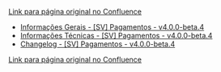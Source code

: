 [Link para página original no Confluence](https://openfinancebrasil.atlassian.net/wiki/spaces/OF/pages/239337473)

- [Informações Gerais - \[SV\] Pagamentos - v4.0.0-beta.4](../../../../../../../../OF/Open%20Finance%20Brasil/Especifica%c3%a7%c3%b5es%20de%20APIs/Servi%c3%a7os%20-%20SV/[SV]%20Inicia%c3%a7%c3%a3o%20de%20Pagamentos/[SV]%20API%20-%20Pagamentos/Hist%c3%b3rico%20de%20Especifica%c3%a7%c3%b5es%20-%20Pagamentos/v4.0.0-beta.4%20%e2%80%93%20[SV]%20Pagamentos/Informa%c3%a7%c3%b5es%20Gerais%20-%20[SV]%20Pagamentos%20-%20v4.0.0-beta.4/index)
- [Informações Técnicas - \[SV\] Pagamentos - v4.0.0-beta.4](../../../../../../../../OF/Open%20Finance%20Brasil/Especifica%c3%a7%c3%b5es%20de%20APIs/Servi%c3%a7os%20-%20SV/[SV]%20Inicia%c3%a7%c3%a3o%20de%20Pagamentos/[SV]%20API%20-%20Pagamentos/Hist%c3%b3rico%20de%20Especifica%c3%a7%c3%b5es%20-%20Pagamentos/v4.0.0-beta.4%20%e2%80%93%20[SV]%20Pagamentos/Informa%c3%a7%c3%b5es%20T%c3%a9cnicas%20-%20[SV]%20Pagamentos%20-%20v4.0.0-beta.4)
- [Changelog - \[SV\] Pagamentos - v4.0.0-beta.4](../../../../../../../../OF/Open%20Finance%20Brasil/Especifica%c3%a7%c3%b5es%20de%20APIs/Servi%c3%a7os%20-%20SV/[SV]%20Inicia%c3%a7%c3%a3o%20de%20Pagamentos/[SV]%20API%20-%20Pagamentos/Hist%c3%b3rico%20de%20Especifica%c3%a7%c3%b5es%20-%20Pagamentos/v4.0.0-beta.4%20%e2%80%93%20[SV]%20Pagamentos/Changelog%20-%20[SV]%20Pagamentos%20-%20v4.0.0-beta.4)

[Link para página original no Confluence](https://openfinancebrasil.atlassian.net/wiki/spaces/OF/pages/239337473)
